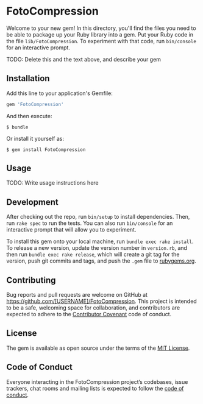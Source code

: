 # FotoCompression

Welcome to your new gem! In this directory, you'll find the files you need to be able to package up your Ruby library into a gem. Put your Ruby code in the file `lib/FotoCompression`. To experiment with that code, run `bin/console` for an interactive prompt.

TODO: Delete this and the text above, and describe your gem

## Installation

Add this line to your application's Gemfile:

```ruby
gem 'FotoCompression'
```

And then execute:

    $ bundle

Or install it yourself as:

    $ gem install FotoCompression

## Usage

TODO: Write usage instructions here

## Development

After checking out the repo, run `bin/setup` to install dependencies. Then, run `rake spec` to run the tests. You can also run `bin/console` for an interactive prompt that will allow you to experiment.

To install this gem onto your local machine, run `bundle exec rake install`. To release a new version, update the version number in `version.rb`, and then run `bundle exec rake release`, which will create a git tag for the version, push git commits and tags, and push the `.gem` file to [rubygems.org](https://rubygems.org).

## Contributing

Bug reports and pull requests are welcome on GitHub at https://github.com/[USERNAME]/FotoCompression. This project is intended to be a safe, welcoming space for collaboration, and contributors are expected to adhere to the [Contributor Covenant](http://contributor-covenant.org) code of conduct.

## License

The gem is available as open source under the terms of the [MIT License](https://opensource.org/licenses/MIT).

## Code of Conduct

Everyone interacting in the FotoCompression project’s codebases, issue trackers, chat rooms and mailing lists is expected to follow the [code of conduct](https://github.com/[USERNAME]/FotoCompression/blob/master/CODE_OF_CONDUCT.md).
